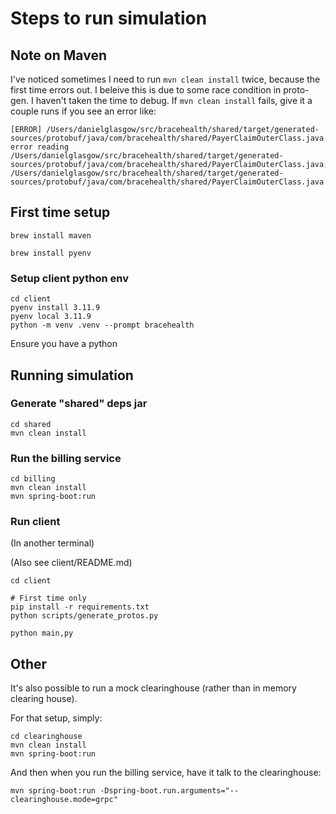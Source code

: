 # Steps to run simulation

## Note on Maven

I've noticed sometimes I need to run `mvn clean install` twice, because the first time errors out. I beleive this is due to some race condition in proto-gen. I haven't taken the time to debug. If `mvn clean install` fails, give it a couple runs if you see an error like:

```
[ERROR] /Users/danielglasgow/src/bracehealth/shared/target/generated-sources/protobuf/java/com/bracehealth/shared/PayerClaimOuterClass.java: error reading /Users/danielglasgow/src/bracehealth/shared/target/generated-sources/protobuf/java/com/bracehealth/shared/PayerClaimOuterClass.java; /Users/danielglasgow/src/bracehealth/shared/target/generated-sources/protobuf/java/com/bracehealth/shared/PayerClaimOuterClass.java
```

## First time setup

```
brew install maven
```

```
brew install pyenv
```

### Setup client python env

```
cd client
pyenv install 3.11.9
pyenv local 3.11.9
python -m venv .venv --prompt bracehealth
```

Ensure you have a python

## Running simulation

### Generate "shared" deps jar

```
cd shared
mvn clean install
```

### Run the billing service

```
cd billing
mvn clean install
mvn spring-boot:run
```

### Run client

(In another terminal)

(Also see client/README.md)

```
cd client
```

```
# First time only
pip install -r requirements.txt
python scripts/generate_protos.py
```

```
python main,py
```

## Other

It's also possible to run a mock clearinghouse (rather than in memory clearing house).

For that setup, simply:

```
cd clearinghouse
mvn clean install
mvn spring-boot:run
```

And then when you run the billing service, have it talk to the clearinghouse:

```
mvn spring-boot:run -Dspring-boot.run.arguments="--clearinghouse.mode=grpc"
```
